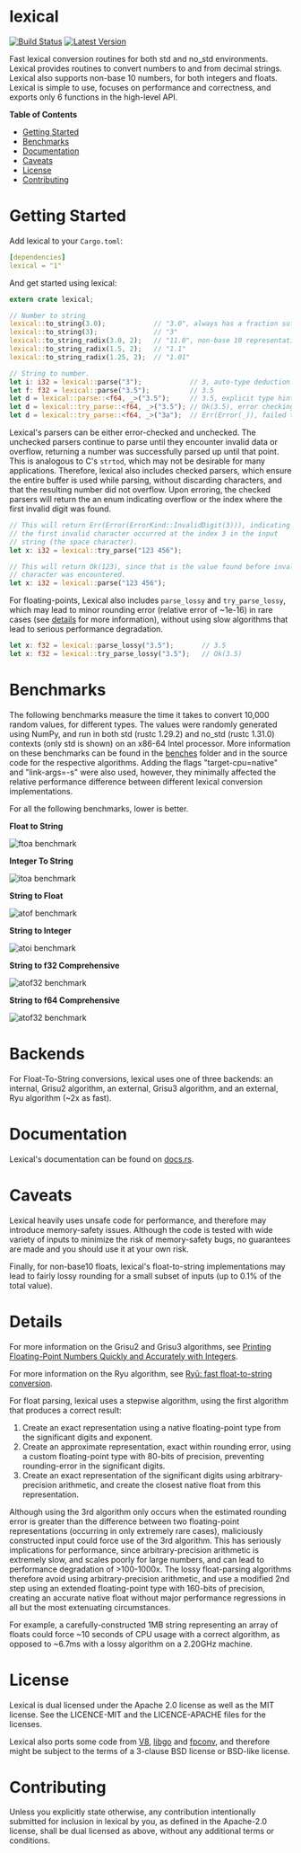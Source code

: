 lexical
=======

[![Build Status](https://api.travis-ci.org/Alexhuszagh/rust-lexical.svg?branch=master)](https://travis-ci.org/Alexhuszagh/rust-lexical)
[![Latest Version](https://img.shields.io/crates/v/lexical.svg)](https://crates.io/crates/lexical)

Fast lexical conversion routines for both std and no_std environments. Lexical provides routines to convert numbers to and from decimal strings. Lexical also supports non-base 10 numbers, for both integers and floats. Lexical is simple to use, focuses on performance and correctness, and exports only 6 functions in the high-level API.

**Table of Contents**

- [Getting Started](#getting-started)
- [Benchmarks](#benchmarks)
- [Documentation](#documentation)
- [Caveats](#caveats)
- [License](#license)
- [Contributing](#contributing)

# Getting Started

Add lexical to your `Cargo.toml`:

```yaml
[dependencies]
lexical = "1"
```

And get started using lexical:

```rust
extern crate lexical;

// Number to string
lexical::to_string(3.0);            // "3.0", always has a fraction suffix, 
lexical::to_string(3);              // "3"
lexical::to_string_radix(3.0, 2);   // "11.0", non-base 10 representation.
lexical::to_string_radix(1.5, 2);   // "1.1"
lexical::to_string_radix(1.25, 2);  // "1.01"

// String to number.
let i: i32 = lexical::parse("3");            // 3, auto-type deduction.
let f: f32 = lexical::parse("3.5");          // 3.5
let d = lexical::parse::<f64, _>("3.5");     // 3.5, explicit type hints.
let d = lexical::try_parse::<f64, _>("3.5"); // Ok(3.5), error checking parse.
let d = lexical::try_parse::<f64, _>("3a");  // Err(Error(_)), failed to parse.
```

Lexical's parsers can be either error-checked and unchecked. The unchecked parsers continue to parse until they encounter invalid data or overflow, returning a number was successfully parsed up until that point. This is analogous to C's `strtod`, which may not be desirable for many applications. Therefore, lexical also includes checked parsers, which ensure the entire buffer is used while parsing, without discarding characters, and that the resulting number did not overflow. Upon erroring, the checked parsers will return the an enum indicating overflow or the index where the first invalid digit  was found.

```rust
// This will return Err(Error(ErrorKind::InvalidDigit(3))), indicating 
// the first invalid character occurred at the index 3 in the input 
// string (the space character).
let x: i32 = lexical::try_parse("123 456");

// This will return Ok(123), since that is the value found before invalid
// character was encountered.
let x: i32 = lexical::parse("123 456");
```

For floating-points, Lexical also includes `parse_lossy` and `try_parse_lossy`, which may lead to minor rounding error (relative error of ~1e-16) in rare cases (see [details](#details) for more information), without using slow algorithms that lead to serious performance degradation.

```rust
let x: f32 = lexical::parse_lossy("3.5");       // 3.5
let x: f32 = lexical::try_parse_lossy("3.5");   // Ok(3.5)
```

# Benchmarks

The following benchmarks measure the time it takes to convert 10,000 random values, for different types. The values were randomly generated using NumPy, and run in both std (rustc 1.29.2) and no_std (rustc 1.31.0) contexts (only std is shown) on an x86-64 Intel processor. More information on these benchmarks can be found in the [benches](benches) folder and in the source code for the respective algorithms. Adding the flags "target-cpu=native" and "link-args=-s" were also used, however, they minimally affected the relative performance difference between different lexical conversion implementations.

For all the following benchmarks, lower is better.

**Float to String**

![ftoa benchmark](https://raw.githubusercontent.com/Alexhuszagh/rust-lexical/master/assets/ftoa.png)

**Integer To String**

![itoa benchmark](https://raw.githubusercontent.com/Alexhuszagh/rust-lexical/master/assets/itoa.png)

**String to Float**

![atof benchmark](https://raw.githubusercontent.com/Alexhuszagh/rust-lexical/master/assets/atof.png)

**String to Integer**

![atoi benchmark](https://raw.githubusercontent.com/Alexhuszagh/rust-lexical/master/assets/atoi.png)

**String to f32 Comprehensive**

![atof32 benchmark](https://raw.githubusercontent.com/Alexhuszagh/rust-lexical/master/assets/atof_digits_f32.png)

**String to f64 Comprehensive**

![atof32 benchmark](https://raw.githubusercontent.com/Alexhuszagh/rust-lexical/master/assets/atof_digits_f64.png)

# Backends

For Float-To-String conversions, lexical uses one of three backends: an internal, Grisu2 algorithm, an external, Grisu3 algorithm, and an external, Ryu algorithm (~2x as fast).

# Documentation

Lexical's documentation can be found on [docs.rs](https://docs.rs/lexical).

# Caveats

Lexical heavily uses unsafe code for performance, and therefore may introduce memory-safety issues. Although the code is tested with wide variety of inputs to minimize the risk of memory-safety bugs, no guarantees are made and you should use it at your own risk.

Finally, for non-base10 floats, lexical's float-to-string implementations may lead to fairly lossy rounding for a small subset of inputs (up to 0.1% of the total value).

# Details

For more information on the Grisu2 and Grisu3 algorithms, see [Printing Floating-Point Numbers Quickly and Accurately with Integers](https://www.cs.tufts.edu/~nr/cs257/archive/florian-loitsch/printf.pdf).

For more information on the Ryu algorithm, see [Ryū: fast float-to-string conversion](https://dl.acm.org/citation.cfm?id=3192369).

For float parsing, lexical uses a stepwise algorithm, using the first algorithm that produces a correct result:

1. Create an exact representation using a native floating-point type from the significant digits and exponent.
2. Create an approximate representation, exact within rounding error, using a custom floating-point type with 80-bits of precision, preventing rounding-error in the significant digits.
3. Create an exact representation of the significant digits using arbitrary-precision arithmetic, and create the closest native float from this representation.

Although using the 3rd algorithm only occurs when the estimated rounding error is greater than the difference between two floating-point representations (occurring in only extremely rare cases), maliciously constructed input could force use of the 3rd algorithm. This has seriously implications for performance, since arbitrary-precision arithmetic is extremely slow, and scales poorly for large numbers, and can lead to performance degradation of >100-1000x. The lossy float-parsing algorithms therefore avoid using arbitrary-precision arithmetic, and use a modified 2nd step using an extended floating-point type with 160-bits of precision, creating an accurate native float without major performance regressions in all but the most extenuating circumstances.

For example, a carefully-constructed 1MB string representing an array of floats could force ~10 seconds of CPU usage with a correct algorithm, as opposed to ~6.7ms with a lossy algorithm on a 2.20GHz machine.

# License

Lexical is dual licensed under the Apache 2.0 license as well as the MIT license. See the LICENCE-MIT and the LICENCE-APACHE files for the licenses.

Lexical also ports some code from [V8](https://github.com/v8/v8), [libgo](https://golang.org/src) and [fpconv](https://github.com/night-shift/fpconv), and therefore might be subject to the terms of a 3-clause BSD license or BSD-like license.

# Contributing

Unless you explicitly state otherwise, any contribution intentionally submitted for inclusion in lexical by you, as defined in the Apache-2.0 license, shall be dual licensed as above, without any additional terms or conditions.
